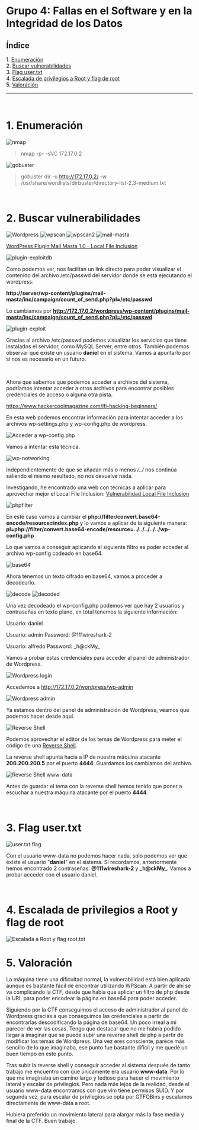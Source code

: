# Grupo 4: Fallas en el Software y en la Integridad de los Datos

## **Índice**

<span style="color:black;">1. [ Enumeración](#Enumeración)</span><br>
<span style="color:black;">2. [ Buscar vulnerabilidades](#Vulnerabilidades)</span><br>
<span style="color:black;">3. [ Flag user.txt](#Flag1)</span><br>
<span style="color:black;">4. [ Escalada de privilegios a Root y flag de root](#root)</span><br>
<span style="color:black;">5. [ Valoración](#valoracion)</span><br>

---

<br>

<h1 name="Enumeración">1. Enumeración</h1>

<img src="https://github.com/Dani-ITB24/Proyecto-Final/blob/Grupo5(Eloi-Alan-Fernando-Jose-Zomeño)/Documentos/Grupo%204/img_A08/nmap.png" alt="nmap">

> nmap -p- -sVC 172.17.0.2 

<img src="https://github.com/Dani-ITB24/Proyecto-Final/blob/Grupo5(Eloi-Alan-Fernando-Jose-Zomeño)/Documentos/Grupo%204/img_A08/gobuster.png" alt="gobuster">

> gobuster dir -u http://172.17.0.2/ -w /usr/share/wordlists/dirbuster/directory-list-2.3-medium.txt

<br>
<h1 name="Vulnerabilidades">2. Buscar vulnerabilidades</h1>

<img src="https://github.com/Dani-ITB24/Proyecto-Final/blob/Grupo5(Eloi-Alan-Fernando-Jose-Zomeño)/Documentos/Grupo%204/img_A08/web.png" alt="Wordpress">

<img src="https://github.com/Dani-ITB24/Proyecto-Final/blob/Grupo5(Eloi-Alan-Fernando-Jose-Zomeño)/Documentos/Grupo%204/img_A08/wpscan.png" alt="wpscan">

<img src="https://github.com/Dani-ITB24/Proyecto-Final/blob/Grupo5(Eloi-Alan-Fernando-Jose-Zomeño)/Documentos/Grupo%204/img_A08/wpscan2.png" alt="wpscan2">


<img src="https://github.com/Dani-ITB24/Proyecto-Final/blob/Grupo5(Eloi-Alan-Fernando-Jose-Zomeño)/Documentos/Grupo%204/img_A08/mail-masta.png" alt="mail-masta">

[WordPress Plugin Mail Masta 1.0 - Local File Inclusion](https://www.exploit-db.com/exploits/40290)

<img src="https://github.com/Dani-ITB24/Proyecto-Final/blob/Grupo5(Eloi-Alan-Fernando-Jose-Zomeño)/Documentos/Grupo%204/img_A08/plugin-exploitdb.png" alt="plugin-exploitdb">

Como podemos ver, nos facilitan un link directo para poder visualizar el contenido del archivo /etc/passwd del servidor donde se está ejecutando el wordpress:

**http://server/wp-content/plugins/mail-masta/inc/campaign/count_of_send.php?pl=/etc/passwd**

Lo cambiamos por **http://172.17.0.2/wordpress/wp-content/plugins/mail-masta/inc/campaign/count_of_send.php?pl=/etc/passwd**


<img src="https://github.com/Dani-ITB24/Proyecto-Final/blob/Grupo5(Eloi-Alan-Fernando-Jose-Zomeño)/Documentos/Grupo%204/img_A08/plugin-exploit.png" alt="plugin-exploit">

Gracias al archivo /etc/passwd podemos visualizar los servicios que tiene instalados el servidor, como MySQL Server, entre otros. También podemos observar que existe un usuario **daniel** en el sistema. Vamos a apuntarlo por si nos es necesario en un futuro.

<br>

Ahora que sabemos que podemos acceder a archivos del sistema, podríamos intentar acceder a otros archivos para encontrar posibles credenciales de acceso o alguna otra pista.

https://www.hackercoolmagazine.com/lfi-hacking-beginners/

En esta web podemos encontrar información para intentar acceder a los archivos wp-settings.php y wp-config.php de wordpress.

<img src="https://github.com/Dani-ITB24/Proyecto-Final/blob/Grupo5(Eloi-Alan-Fernando-Jose-Zomeño)/Documentos/Grupo%204/img_A08/info-wp-config.png" alt="Acceder a wp-config.php">

Vamos a intentar esta técnica.

<img src="https://github.com/Dani-ITB24/Proyecto-Final/blob/Grupo5(Eloi-Alan-Fernando-Jose-Zomeño)/Documentos/Grupo%204/img_A08/wp-notworking.png" alt="wp-notworking">

Independientemente de que se añadan más o menos */../* nos continúa saliendo el mismo resultado, no nos devuelve nada.

Investigando, he encontrado una web con técnicas a aplicar para aprovechar mejor el Local File Inclusion:
[Vulnerabilidad Local File Inclusion](https://medium.com/@nyomanpradipta120/local-file-inclusion-vulnerability-cfd9e62d12cb)


<img src="https://github.com/Dani-ITB24/Proyecto-Final/blob/Grupo5(Eloi-Alan-Fernando-Jose-Zomeño)/Documentos/Grupo%204/img_A08/phpfilter.png" alt="phpfilter">

En este caso vamos a cambiar el **php://filter/convert.base64-encode/resource=index.php** y lo vamos a aplicar de la siguiente manera:  **pl=php://filter/convert.base64-encode/resource=../../../../../wp-config.php**

Lo que vamos a conseguir aplicando el siguiente filtro es poder acceder al archivo wp-config codeado en base64.

<img src="https://github.com/Dani-ITB24/Proyecto-Final/blob/Grupo5(Eloi-Alan-Fernando-Jose-Zomeño)/Documentos/Grupo%204/img_A08/base64.png" alt="base64">

Ahora tenemos un texto cifrado en base64, vamos a proceder a decodearlo.


<img src="https://github.com/Dani-ITB24/Proyecto-Final/blob/Grupo5(Eloi-Alan-Fernando-Jose-Zomeño)/Documentos/Grupo%204/img_A08/decode.png" alt="decode">

<img src="https://github.com/Dani-ITB24/Proyecto-Final/blob/Grupo5(Eloi-Alan-Fernando-Jose-Zomeño)/Documentos/Grupo%204/img_A08/decoded.png" alt="decoded">

Una vez decodeado el wp-config.php podemos ver que hay 2 usuarios y contraseñas en texto plano, en total tenemos la siguiente información:

Usuario: daniel

Usuario: admin
Password: @111wireshark-2

Usuario: alfredo
Password: \_h@ckMy_

Vamos a probar estas credenciales para acceder al panel de administrador de Wordpress.

<img src="https://github.com/Dani-ITB24/Proyecto-Final/blob/Grupo5(Eloi-Alan-Fernando-Jose-Zomeño)/Documentos/Grupo%204/img_A08/wordpress-login.png" alt="Wordpress login">

Accedemos a http://172.17.0.2/wordpress/wp-admin

<img src="https://github.com/Dani-ITB24/Proyecto-Final/blob/Grupo5(Eloi-Alan-Fernando-Jose-Zomeño)/Documentos/Grupo%204/img_A08/wordpress-admin.png" alt="Wordpress admin">

Ya estamos dentro del panel de administración de Wordpress, veamos que podemos hacer desde aquí.

<img src="https://github.com/Dani-ITB24/Proyecto-Final/blob/Grupo5(Eloi-Alan-Fernando-Jose-Zomeño)/Documentos/Grupo%204/img_A08/reverseshell2.png" alt="Reverse Shell">

Podemos aprovechar el editor de los temas de Wordpress para meter el código de una [Reverse Shell](https://github.com/pentestmonkey/php-reverse-shell/blob/master/php-reverse-shell.php).

La reverse shell apunta hacia a IP de nuestra máquina atacante **200.200.200.5** por el puerto **4444**. Guardamos los cambiamos del archivo.

<img src="https://github.com/Dani-ITB24/Proyecto-Final/blob/Grupo5(Eloi-Alan-Fernando-Jose-Zomeño)/Documentos/Grupo%204/img_A08/www-data.png" alt="Reverse Shell www-data">

Antes de guardar el tema con la reverse shell hemos tenido que poner a escuchar a nuestra máquina atacante por el puerto **4444**.

<br>
<h1 name="Flag1">3. Flag user.txt</h1>

<img src="https://github.com/Dani-ITB24/Proyecto-Final/blob/Grupo5(Eloi-Alan-Fernando-Jose-Zomeño)/Documentos/Grupo%204/img_A08/user_flag.png" alt="user.txt flag">

Con el usuario www-data no podemos hacer nada, solo podemos ver que existe el usuario "**daniel**" en el sistema. Si recordamos, anteriormente hemos encontrado 2 contraseñas: **@111wireshark-2** y **\_h@ckMy_**. Vamos a probar acceder con el usuario daniel.


<br>
<h1 name="root">4. Escalada de privilegios a Root y flag de root</h1>

<img src="https://github.com/Dani-ITB24/Proyecto-Final/blob/Grupo5(Eloi-Alan-Fernando-Jose-Zomeño)/Documentos/Grupo%204/img_A08/rootflag.png" alt="Escalada a Root y flag root.txt">

<br>
<h1 name="valoracion">5. Valoración</h1>

La máquina tiene una dificultad normal, la vulnerabilidad está bien aplicada aunque es bastante fácil de encontrar utilizando WPScan. A partir de ahí se va complicando la CTF, desde que había que aplicar un filtro de php desde la URL para poder encodear la página en base64 para poder acceder.

Siguiendo por la CTF conseguimos el acceso de administrador al panel de Wordpress gracias a que conseguimos las credenciales a partir de encontrarlas descodificando la página de base64. Un poco irreal a mi parecer de ver las cosas. Tengo que destacar que no me habría podido llegar a imaginar que se puede subir una reverse shell de php a partir de modificar los temas de Wordpress. Una vez eres consciente, parece más sencillo de lo que imaginaba, ese punto fue bastante difícil y me quedé un buen tiempo en este punto.

Tras subir la reverse shell y conseguir acceder al sistema después de tanto trabajo me encuentro con que únicamente era usuario **www-data**. Por lo que me imaginaba un camino largo y tedioso para hacer el movimiento lateral y escalar de privilegios. Pero nada más lejos de la realidad, desde el usuario www-data encontramos con que vim tiene permisos SUID. 
Y por segunda vez, para escalar de privilegios se opta por GTFOBins y escalamos directamente de www-data a root.

Hubiera preferido un movimiento lateral para alargar más la fase media y final de la CTF. Buen trabajo.




<br>